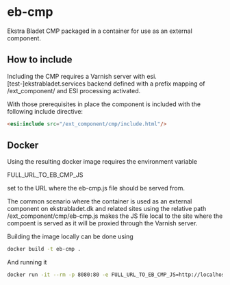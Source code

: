 # eb-cmp

Ekstra Bladet CMP packaged in a container for use as an external component.

## How to include

Including the CMP requires a Varnish server with esi.[test-]ekstrabladet.services backend defined with a prefix mapping of  /ext_component/ and ESI processing activated.

With those prerequisites in place the component is included with the following include directive:

```html
<esi:include src="/ext_component/cmp/include.html"/>
```

## Docker

Using the resulting docker image requires the environment variable

FULL_URL_TO_EB_CMP_JS

set to the URL where the eb-cmp.js file should be served from.

The common scenario where the container is used as an external component on ekstrabladet.dk and related sites using the relative path /ext_component/cmp/eb-cmp.js makes the JS file local to the site where the compoent is served as it will be proxied through the Varnish server.

Building the image locally can be done using

```sh
docker build -t eb-cmp .
```

And running it

```sh
docker run -it --rm -p 8080:80 -e FULL_URL_TO_EB_CMP_JS=http://localhost:8080/cmp/eb-cmp.js eb-cmp
```
